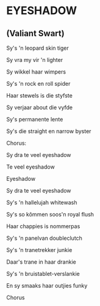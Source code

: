 # EYESHADOW
## (Valiant Swart)

Sy's 'n leopard skin tiger

Sy vra my vir 'n lighter

Sy wikkel haar wimpers

Sy's 'n rock en roll spider


Haar stewels is die styfste

Sy verjaar about die vyfde

Sy's permanente lente

Sy's die straight en narrow byster


Chorus:

Sy dra te veel eyeshadow

Te veel eyeshadow

Eyeshadow

Sy dra te veel eyeshadow


Sy's 'n hallelujah whitewash

Sy's so kômmen soos'n royal flush

Haar chappies is nommerpas

Sy's 'n panelvan doubleclutch


Sy's 'n tranetrekker junkie

Daar's trane in haar drankie

Sy's 'n bruistablet-verslankie

En sy smaaks haar outjies funky


Chorus

